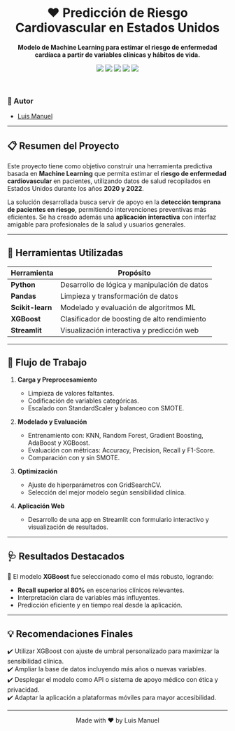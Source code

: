 
<!-- FONDO Y TÍTULO -->
<div align="center">
  <h1>❤️ Predicción de Riesgo Cardiovascular en Estados Unidos</h1>
  <p>
    <strong>Modelo de Machine Learning para estimar el riesgo de enfermedad cardíaca a partir de variables clínicas y hábitos de vida.</strong>
  </p>

  <!-- BADGES -->
  <p>
    <img src="https://img.shields.io/badge/Python-3.x-blue?logo=python&style=for-the-badge" />
    <img src="https://img.shields.io/badge/Scikit--Learn-green?logo=scikit-learn&style=for-the-badge" />
    <img src="https://img.shields.io/badge/Pandas-yellow?logo=pandas&style=for-the-badge" />
    <img src="https://img.shields.io/badge/Streamlit-ff4b4b?logo=streamlit&style=for-the-badge" />
    <img src="https://img.shields.io/badge/XGBoost-orange?logo=xgboost&style=for-the-badge" />
  </p>
</div>

<br />

### 👤 Autor  
- [Luis Manuel](https://github.com/httpluris7)

---

## 📋 Resumen del Proyecto

Este proyecto tiene como objetivo construir una herramienta predictiva basada en **Machine Learning** que permita estimar el **riesgo de enfermedad cardiovascular** en pacientes, utilizando datos de salud recopilados en Estados Unidos durante los años **2020 y 2022**.

La solución desarrollada busca servir de apoyo en la **detección temprana de pacientes en riesgo**, permitiendo intervenciones preventivas más eficientes. Se ha creado además una **aplicación interactiva** con interfaz amigable para profesionales de la salud y usuarios generales.

---

## 🔧 Herramientas Utilizadas

| Herramienta       | Propósito                                      |
|-------------------|-----------------------------------------------|
| **Python**        | Desarrollo de lógica y manipulación de datos  |
| **Pandas**        | Limpieza y transformación de datos            |
| **Scikit-learn**  | Modelado y evaluación de algoritmos ML        |
| **XGBoost**       | Clasificador de boosting de alto rendimiento  |
| **Streamlit**     | Visualización interactiva y predicción web    |

---

## 🧠 Flujo de Trabajo

1. **Carga y Preprocesamiento**
   - Limpieza de valores faltantes.
   - Codificación de variables categóricas.
   - Escalado con StandardScaler y balanceo con SMOTE.

2. **Modelado y Evaluación**
   - Entrenamiento con: KNN, Random Forest, Gradient Boosting, AdaBoost y XGBoost.
   - Evaluación con métricas: Accuracy, Precision, Recall y F1-Score.
   - Comparación con y sin SMOTE.

3. **Optimización**
   - Ajuste de hiperparámetros con GridSearchCV.
   - Selección del mejor modelo según sensibilidad clínica.

4. **Aplicación Web**
   - Desarrollo de una app en Streamlit con formulario interactivo y visualización de resultados.

---

## 🩺 Resultados Destacados

📌 El modelo **XGBoost** fue seleccionado como el más robusto, logrando:
- **Recall superior al 80%** en escenarios clínicos relevantes.
- Interpretación clara de variables más influyentes.
- Predicción eficiente y en tiempo real desde la aplicación.

---

## 💡 Recomendaciones Finales

✔️ Utilizar XGBoost con ajuste de umbral personalizado para maximizar la sensibilidad clínica.  
✔️ Ampliar la base de datos incluyendo más años o nuevas variables.  
✔️ Desplegar el modelo como API o sistema de apoyo médico con ética y privacidad.  
✔️ Adaptar la aplicación a plataformas móviles para mayor accesibilidad.

---

<!-- FOOTER -->
<div align="center">
  <p>Made with ❤️ by Luis Manuel</p>
</div>
